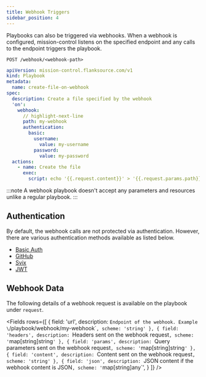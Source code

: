 ```yaml
---
title: Webhook Triggers
sidebar_position: 4
---
```


Playbooks can also be triggered via webhooks. When a webhook is configured, mission-control listens on the specified endpoint and any calls to the endpoint triggers the playbook.

```
POST /webhook/<webhook-path>
```

```yaml title="webhook-trigger.yaml"
apiVersion: mission-control.flanksource.com/v1
kind: Playbook
metadata:
  name: create-file-on-webhook
spec:
  description: Create a file specified by the webhook
  'on':
    webhook:
      // highlight-next-line
      path: my-webhook
      authentication:
        basic:
          username:
            value: my-username
          password:
            value: my-password
  actions:
    - name: Create the file
      exec:
        script: echo '{{.request.content}}' > '{{.request.params.path}}'
```

:::note
A webhook playbook doesn't accept any parameters and resources unlike a regular playbook.
:::

## Authentication

By default, the webhook calls are not protected via authentication. However, there are various authentication methods available as listed below.

- [Basic Auth](../reference/playbooks/webhooks.md#basic)
- [GitHub](../reference/playbooks/webhooks.md#github)
- [Svix](../reference/playbooks/webhooks.md#svix)
- [JWT](../reference/playbooks/webhooks.md#jwt)

## Webhook Data

The following details of a webhook request is available on the playbook under `request`.

<Fields
rows={[
{
field: 'url',
description: `Endpoint of the webhook. Example \`/playbook/webhook/my-webhook\``,
    scheme: 'string'
  },
  {
    field: 'headers',
    description: `Headers sent on the webhook request`,
    scheme: '`map[string]string`'
  },
  {
    field: 'params',
    description: `Query parameters sent on the webhook request`,
    scheme: '`map[string]string`'
  },
  {
    field: 'content',
    description: `Content sent on the webhook request`,
    scheme: 'string'
  },
  {
    field: 'json',
    description: `JSON content if the webhook content is JSON`,
    scheme: '`map[string]any`',
}
]} />
